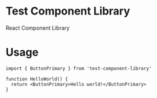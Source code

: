 # Test Component Library

React Component Library

# Usage

```
import { ButtonPrimary } from 'test-component-library'

function HelloWorld() {
  return <ButtonPrimary>Hello world!</ButtonPrimary>
}
```
